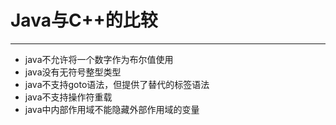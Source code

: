 # Java与C++的比较
---
- java不允许将一个数字作为布尔值使用
- java没有无符号整型类型
- java不支持goto语法，但提供了替代的标签语法
- java不支持操作符重载
- java中内部作用域不能隐藏外部作用域的变量